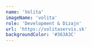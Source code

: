 ```yaml
---
name: 'Volita'
imageName: 'volita'
role: 'Development & Dizajn'
url: 'https://volitaservis.sk'
backgroundColor: '#363A3C'
---
```

